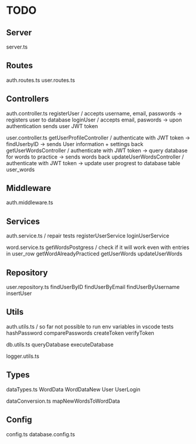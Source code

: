 # TODO

## Server
  server.ts

## Routes
  auth.routes.ts 
  user.routes.ts 

## Controllers
  auth.controller.ts
    registerUser / accepts username, email, passwords -> registers user to database
    loginUser / accepts email, paswords -> upon authentication sends user JWT token

  user.controller.ts
    getUserProfileController / authenticate with JWT token -> findUserbyID -> sends User information + settings back
    getUserWordsController / authenticate with JWT token -> query database for words to practice -> sends words back
    updateUserWordsController / authenticate with JWT token -> update user progrest to database table user_words
     

## Middleware
  auth.middleware.ts

## Services
  auth.service.ts / repair tests
    registerUserService 
    loginUserService

  word.service.ts
    getWordsPostgress / check if it will work even with entries in user_row
    getWordAlreadyPracticed 
    getUserWords
    updateUserWords 

## Repository
  user.repository.ts
    findUserByID
    findUserByEmail
    findUserByUsername 
    insertUser

## Utils
  auth.utils.ts / so far not possible to run env variables in vscode tests
    hashPassword
    comparePasswords
    createToken 
    verifyToken

  db.utils.ts
    queryDatabase
    executeDatabase

  logger.utils.ts

## Types
  dataTypes.ts
    WordData
    WordDataNew
    User
    UserLogin

  dataConversion.ts
    mapNewWordsToWordData

## Config
  config.ts
  database.config.ts
